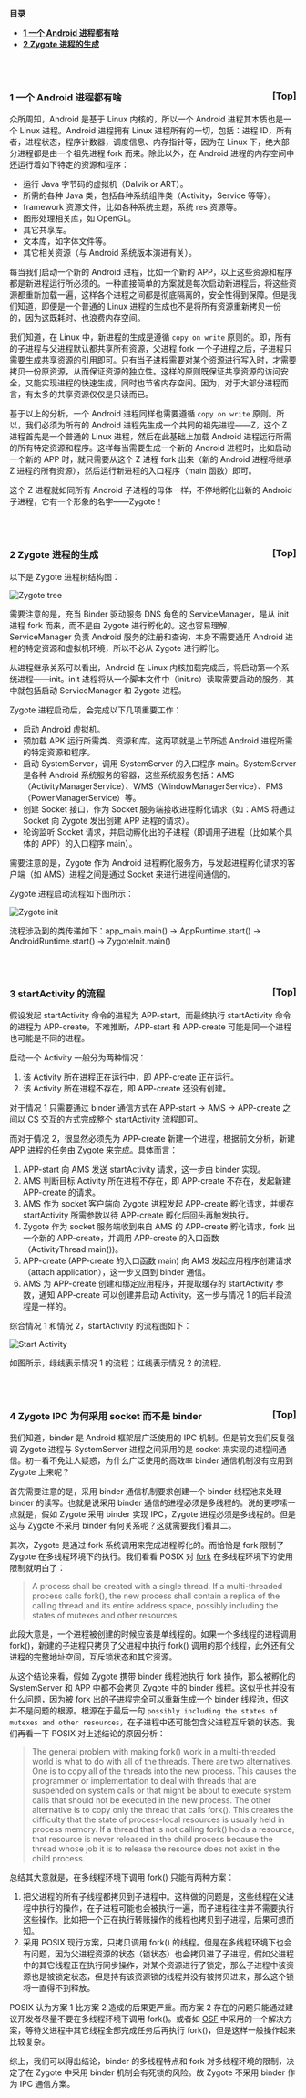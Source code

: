<a name="index">**目录**</a>

- <a href="#ch1">**1 一个 Android 进程都有啥**</a>
- <a href="#ch2">**2 Zygote 进程的生成**</a>

<br>
<br>

### <a name="ch1">1 一个 Android 进程都有啥</a><a style="float:right;text-decoration:none;" href="#index">[Top]</a>

众所周知，Android 是基于 Linux 内核的，所以一个 Android 进程其本质也是一个 Linux 进程。Android 进程拥有 Linux 进程所有的一切，包括：进程 ID，所有者，进程状态，程序计数器，调度信息、内存指针等，因为在 Linux 下，绝大部分进程都是由一个祖先进程 fork 而来。除此以外，在 Android 进程的内存空间中还运行着如下特定的资源和程序：

- 运行 Java 字节码的虚拟机（Dalvik or ART）。
- 所需的各种 Java 类，包括各种系统组件类（Activity，Service 等等）。
- framework 资源文件，比如各种系统主题，系统 res 资源等。
- 图形处理相关库，如 OpenGL。
- 其它共享库。
- 文本库，如字体文件等。
- 其它相关资源（与 Android 系统版本演进有关）。

每当我们启动一个新的 Android 进程，比如一个新的 APP，以上这些资源和程序都是新进程运行所必须的。一种直接简单的方案就是每次启动新进程后，将这些资源都重新加载一遍，这样各个进程之间都是彻底隔离的，安全性得到保障。但是我们知道，即便是一个普通的 Linux 进程的生成也不是将所有资源重新拷贝一份的，因为这既耗时、也浪费内存空间。

我们知道，在 Linux 中，新进程的生成是遵循 `copy on write` 原则的。即，所有的子进程与父进程默认都共享所有资源，父进程 fork 一个子进程之后，子进程只需要生成共享资源的引用即可。只有当子进程需要对某个资源进行写入时，才需要拷贝一份原资源，从而保证资源的独立性。这样的原则既保证共享资源的访问安全，又能实现进程的快速生成，同时也节省内存空间。因为，对于大部分进程而言，有太多的共享资源仅仅是只读而已。

基于以上的分析，一个 Android 进程同样也需要遵循 `copy on write` 原则。所以，我们必须为所有的 Android 进程先生成一个共同的祖先进程——Z，这个 Z 进程首先是一个普通的 Linux 进程，然后在此基础上加载 Android 进程运行所需的所有特定资源和程序。这样每当需要生成一个新的 Android 进程时，比如启动一个新的 APP 时，就只需要从这个 Z 进程 fork 出来（新的 Android 进程将继承 Z 进程的所有资源），然后运行新进程的入口程序（main 函数）即可。

这个 Z 进程就如同所有 Android 子进程的母体一样，不停地孵化出新的 Android 子进程，它有一个形象的名字——Zygote！

<br>
<br>

### <a name="ch2">2 Zygote 进程的生成</a><a style="float:right;text-decoration:none;" href="#index">[Top]</a>

以下是 Zygote 进程树结构图：

![Zygote tree](images/zygote_tree.png "Zygote tree")

需要注意的是，充当 Binder 驱动服务 DNS 角色的 ServiceManager，是从 init 进程 fork 而来，而不是由 Zygote 进行孵化的。这也容易理解，ServiceManager 负责 Android 服务的注册和查询，本身不需要通用 Android 进程的特定资源和虚拟机环境，所以不必从 Zygote 进行孵化。

从进程继承关系可以看出，Android 在 Linux 内核加载完成后，将启动第一个系统进程——init。init 进程将从一个脚本文件中（init.rc）读取需要启动的服务，其中就包括启动 ServiceManager 和 Zygote 进程。

Zygote 进程启动后，会完成以下几项重要工作：

- 启动 Android 虚拟机。
- 预加载 APK 运行所需类、资源和库。这两项就是上节所述 Android 进程所需的特定资源和程序。
- 启动 SystemServer，调用 SystemServer 的入口程序 main。SystemServer 是各种 Android 系统服务的容器，这些系统服务包括：AMS（ActivityManagerService）、WMS（WindowManagerService）、PMS（PowerManagerService）等。
- 创建 Socket 接口，作为 Socket 服务端接收进程孵化请求（如：AMS 将通过 Socket 向 Zygote 发出创建 APP 进程的请求）。
- 轮询监听 Socket 请求，并启动孵化出的子进程（即调用子进程（比如某个具体的 APP）的入口程序 main）。

需要注意的是，Zygote 作为 Android 进程孵化服务方，与发起进程孵化请求的客户端（如 AMS）进程之间是通过 Socket 来进行进程间通信的。

Zygote 进程启动流程如下图所示：

![Zygote init](images/zygote_init.png "Zygote init")

流程涉及到的类传递如下：app_main.main() -> AppRuntime.start() -> AndroidRuntime.start() -> ZygoteInit.main()

<br>
<br>

### <a name="ch3">3 startActivity 的流程</a><a style="float:right;text-decoration:none;" href="#index">[Top]</a>

假设发起 startActivity 命令的进程为 APP-start，而最终执行 startActivity 命令的进程为 APP-create。不难推断，APP-start 和 APP-create 可能是同一个进程也可能是不同的进程。

启动一个 Activity 一般分为两种情况：

1. 该 Activity 所在进程正在运行中，即 APP-create 正在运行。
2. 该 Activity 所在进程不存在，即 APP-create 还没有创建。

对于情况 1 只需要通过 binder 通信方式在 APP-start -> AMS -> APP-create 之间以 CS 交互的方式完成整个 startActivity 流程即可。

而对于情况 2，很显然必须先为 APP-create 新建一个进程，根据前文分析，新建 APP 进程的任务由 Zygote 来完成。具体而言：

1. APP-start 向 AMS 发送 startActivity 请求，这一步由 binder 实现。
2. AMS 判断目标 Activity 所在进程不存在，即 APP-create 不存在，发起新建 APP-create 的请求。
3. AMS 作为 socket 客户端向 Zygote 进程发起 APP-create 孵化请求，并缓存 startActivity 所需参数以待 APP-create 孵化后回头再触发执行。
4. Zygote 作为 socket 服务端收到来自 AMS 的 APP-create 孵化请求，fork 出一个新的 APP-create，并调用 APP-create 的入口函数（ActivityThread.main())。
5. APP-create (APP-create 的入口函数 main) 向 AMS 发起应用程序创建请求（attach application），这一步又回到 binder 通信。
6. AMS 为 APP-create 创建和绑定应用程序，并提取缓存的 startActivity 参数，通知 APP-create 可以创建并启动 Activity。这一步与情况 1 的后半段流程是一样的。

综合情况 1 和情况 2，startActivity 的流程图如下：

![Start Activity](images/start_activity.png "Start Activity")

如图所示，绿线表示情况 1 的流程；红线表示情况 2 的流程。

<br>
<br>

### <a name="ch4">4 Zygote IPC 为何采用 socket 而不是 binder</a><a style="float:right;text-decoration:none;" href="#index">[Top]</a>

我们知道，binder 是 Android 框架层广泛使用的 IPC 机制。但是前文我们反复强调 Zygote 进程与 SystemServer 进程之间采用的是 socket 来实现的进程间通信。初一看不免让人疑惑，为什么广泛使用的高效率 binder 通信机制没有应用到 Zygote 上来呢？

首先需要注意的是，采用 binder 通信机制要求创建一个 binder 线程池来处理 binder 的读写。也就是说采用 binder 通信的进程必须是多线程的。说的更啰嗦一点就是，假如 Zygote 采用 binder 实现 IPC，Zygote 进程必须是多线程的。但是这与 Zygote 不采用 binder 有何关系呢？这就需要我们看其二。

其次，Zygote 是通过 fork 系统调用来完成进程孵化的。而恰恰是 fork 限制了 Zygote 在多线程环境下的执行。我们看看 POSIX 对 [fork](https://pubs.opengroup.org/onlinepubs/9699919799/functions/fork.html) 在多线程环境下的使用限制就明白了：

>A process shall be created with a single thread. If a multi-threaded process calls fork(), the new process shall contain a replica of the calling thread and its entire address space, possibly including the states of mutexes and other resources. 

此段大意是，一个进程被创建的时候应该是单线程的。如果一个多线程的进程调用 fork()，新建的子进程只拷贝了父进程中执行 fork() 调用的那个线程，此外还有父进程的完整地址空间，互斥锁状态和其它资源。

从这个结论来看，假如 Zygote 携带 binder 线程池执行 fork 操作，那么被孵化的 SystemServer 和 APP 中都不会拷贝 Zygote 中的 binder 线程。这似乎也并没有什么问题，因为被 fork 出的子进程完全可以重新生成一个 binder 线程池，但这并不是问题的根源。根源在于最后一句 `possibly including the states of mutexes and other resources`，在子进程中还可能包含父进程互斥锁的状态。我们再看一下 POSIX 对上述结论的原因分析：

>The general problem with making fork() work in a multi-threaded world is what to do with all of the threads. There are two alternatives. One is to copy all of the threads into the new process. This causes the programmer or implementation to deal with threads that are suspended on system calls or that might be about to execute system calls that should not be executed in the new process. The other alternative is to copy only the thread that calls fork(). This creates the difficulty that the state of process-local resources is usually held in process memory. If a thread that is not calling fork() holds a resource, that resource is never released in the child process because the thread whose job it is to release the resource does not exist in the child process.

总结其大意就是，在多线程环境下调用 fork() 只能有两种方案：

1. 把父进程的所有子线程都拷贝到子进程中。这样做的问题是，这些线程在父进程中执行的操作，在子进程可能也会被执行一遍，而子进程往往并不需要执行这些操作。比如把一个正在执行转账操作的线程也拷贝到子进程，后果可想而知。
2. 采用 POSIX 现行方案，只拷贝调用 fork() 的线程。但是在多线程环境下也会有问题，因为父进程资源的状态（锁状态）也会拷贝进了子进程，假如父进程中的其它线程正在执行同步操作，对某个资源进行了锁定，那么子进程中该资源也是被锁定状态，但是持有该资源锁的线程并没有被拷贝进来，那么这个锁将一直得不到释放。

POSIX 认为方案 1 比方案 2 造成的后果更严重。而方案 2 存在的问题只能通过建议开发者尽量不要在多线程环境下调用 fork()。或者如 [OSF](http://www.doublersolutions.com/docs/dce/osfdocs/htmls/develop/appdev/Appde193.htm#:~:text=The%20fork(%20)%20system%20call%20creates,time%20of%20the%20fork(%20).) 中采用的一个解决方案，等待父进程中其它线程全部完成任务后再执行 fork()，但是这样一般操作起来比较复杂。

综上，我们可以得出结论，binder 的多线程特点和 fork 对多线程环境的限制，决定了在 Zygote 中采用 binder 机制会有死锁的风险。故 Zygote 不采用 binder 作为 IPC 通信方案。









































































